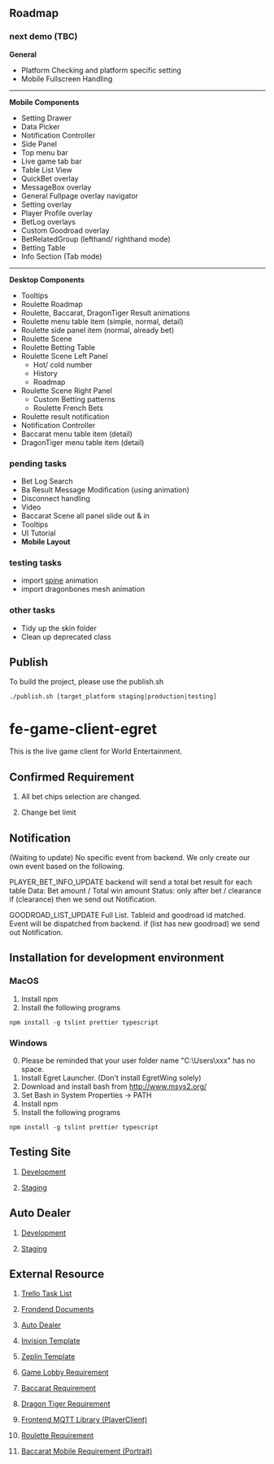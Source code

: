 ## Roadmap

### next demo (TBC)

**General**
- Platform Checking and platform specific setting
- Mobile Fullscreen Handling
---
**Mobile Components**
- Setting Drawer
- Data Picker
- Notification Controller
- Side Panel
- Top menu bar
- Live game tab bar
- Table List View
- QuickBet overlay
- MessageBox overlay
- General Fullpage overlay navigator
- Setting overlay
- Player Profile overlay
- BetLog overlays
- Custom Goodroad overlay
- BetRelatedGroup (lefthand/ righthand mode)
- Betting Table
- Info Section (Tab mode)
---
**Desktop Components**
- Tooltips
- Roulette Roadmap
- Roulette, Baccarat, DragonTiger Result animations
- Roulette menu table item (simple, normal, detail)
- Roulette side panel item (normal, already bet)
- Roulette Scene
- Roulette Betting Table
- Roulette Scene Left Panel
    - Hot/ cold number
    - History
    - Roadmap
- Roulette Scene Right Panel
    - Custom Betting patterns
    - Roulette French Bets
- Roulette result notification
- Notification Controller
- Baccarat menu table item (detail)
- DragonTiger menu table item (detail)

### pending tasks
- Bet Log Search
- Ba Result Message Modification (using animation)
- Disconnect handling
- Video
- Baccarat Scene all panel slide out & in
- Tooltips
- UI Tutorial
- **Mobile Layout**

### testing tasks
- import [spine](https://github.com/fightingcat/egret-spine) animation 
- import dragonbones mesh animation

### other tasks
- Tidy up the skin folder
- Clean up deprecated class


## Publish
To build the project, please use the publish.sh

```
./publish.sh [target_platform staging|production|testing]
```


# fe-game-client-egret
This is the live game client for World Entertainment.

## Confirmed Requirement
1. All bet chips selection are changed.

2. Change bet limit 

## Notification
(Waiting to update)
No specific event from backend. We only create our own event based on the following.

PLAYER_BET_INFO_UPDATE
backend will send a total bet result for each table
Data: Bet amount / Total win amount 
Status: only after bet / clearance
if (clearance) then we send out Notification.

GOODROAD_LIST_UPDATE
Full List.
Tableid and goodroad id matched. Event will be dispatched from backend.
if (list has new goodroad) we send out Notification.

## Installation for development environment
### MacOS
1. Install npm
2. Install the following programs
```
npm install -g tslint prettier typescript
```

### Windows
0. Please be reminded that your user folder name "C:\Users\xxx" has no space.
1. Install Egret Launcher. (Don't install EgretWing solely)
2. Download and install bash from http://www.msys2.org/
3. Set Bash in System Properties -> PATH
4. Install npm
5. Install the following programs

```
npm install -g tslint prettier typescript
```
## Testing Site
1. [Development](https://dev-web-game-fe.wehosts247.com/)

2. [Staging](https://web-game-fe.wehosts247.com/)

## Auto Dealer
1. [Development](http://18.139.237.86:8901/?checked=true&uid=H003&local=test)

2. [Staging](http://18.139.237.86:8901/?checked=true&uid=H003)

## External Resource
1. [Trello Task List](https://trello.com/b/ulT0EbaT/pg-live-game-frontend-tasks)

2. [Frondend Documents](https://drive.google.com/drive/u/0/folders/1HHHJ0gJwfynMjYndl5te1XN4agXu-vn6)

3. [Auto Dealer](http://18.139.237.86:8901/?checked=true)

4. [Invision Template](https://projects.invisionapp.com/prototype/Quick-Bet-ck3dwku8c00f0el01k01o5kam/)

5. [Zeplin Template](https://app.zeplin.io/project/5d8d9c1ec2f4dd026286ee4e/dashboard)

6. [Game Lobby Requirement](https://docs.google.com/document/d/1NHxG_0LELvbGfJeBq_qTr9uNwYEAq-1oimygOxr6HJc/edit)

7. [Baccarat Requirement](https://docs.google.com/document/d/1LnNBQPlFsOTKK8xodzg-xC5P_9_uzOzWBsiqt_5ThLw/edit)

8. [Dragon Tiger Requirement](https://docs.google.com/document/d/1V4wFAZuuf6rmdggRk4UrmOkmLd-5Pd28SWY3J96bWNc/edit?ts=5e0ad733)

9. [Frontend MQTT Library (PlayerClient)](https://github.com/PGITAb/fe-lib-player-client-js)

10. [Roulette Requirement](https://docs.google.com/document/d/1TX5oRcXP26Gc0VONbwtURiGI6CSmx9SbHPlYZA193Qo/edit)

11. [Baccarat Mobile Requirement (Portrait)](https://docs.google.com/document/d/1VmyNAUTKaQCB-r9Mlw2Sz8FiQ09LSyCJm1BxpepZsaM/edit)
